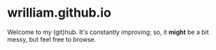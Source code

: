 # wrilliam.github.io
<p>Welcome to my (git)hub. It's constantly improving; so, it <strong>might</strong> be a bit messy, but feel free to browse.</p>
